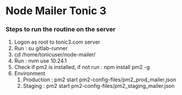 # Node Mailer Tonic 3

### Steps to run the routine on the server

1. Logon as root to tonic3.com server
2. Run : su gitlab-runner
3. cd /home/tonicuser/node-mailer/
4. Run : nvm use 10.24.1
5. Check if pm2 is installed, if not run : npm install pm2 -g
6. Environment
   1. Production : pm2 start pm2-config-files/pm2_prod_mailer.json
   2. Staging : pm2 start pm2-config-files/pm2_staging_mailer.json
